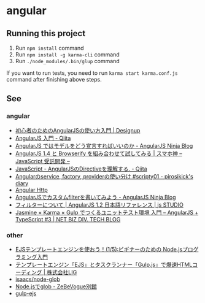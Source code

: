 # angular

## Running this project

1. Run `npm install` command
1. Run `npm install -g karma-cli` command
1. Run `./node_modules/.bin/glup` command

If you want to run tests, you need to run `karma start karma.conf.js` command after finishing above steps.

## See

### angular

* [初心者のためのAngularJSの使い方入門 | Designup](http://designup.jp/angularjs-getstarted-337/)
* [AngularJS 入門 - Qiita](http://qiita.com/lga0503/items/d8efddcad2574e1938f1#2-4)
* [AngularJS ではモデルをどう宣言すればいいのか - AngularJS Ninja Blog](http://angularjsninja.com/blog/2013/08/28/how-to-declare-models/)
* [AngularJS 1.4 と Browserify を組み合わせて試してみる | スマホ神 – JavaScript 受託開発 –](http://smart.ataglance.jp/2015-03-26-try-angularjs-1-4-with-browserify/)
* [JavaScript - AngularJSのDirectiveを理解する. - Qiita](http://qiita.com/Quramy/items/dd4e7d2693c32d92048c)
* [Angularのservice, factory, providerの使い分け #scripty01 - pirosikick's diary](http://pirosikick.hateblo.jp/entry/2014/09/17/064939)
* [Angular Http](http://www.w3schools.com/angular/angular_http.asp)
* [AngularJSでカスタムfilterを書いてみよう - AngularJS Ninja Blog](http://angularjsninja.com/blog/2013/11/09/angularjs-filter/)
* [フィルターについて | AngularJS 1.2 日本語リファレンス | js STUDIO](http://js.studio-kingdom.com/angularjs/guide/filter)
* [Jasmine × Karma × Gulp でつくるユニットテスト環境 入門 – AngularJS + TypeScript #3 | NET BIZ DIV. TECH BLOG](http://tech.recruit-mp.co.jp/front-end/post-5299/)

### other

* [EJSテンプレートエンジンを使おう！(1/5):ビギナーのための Node.jsプログラミング入門](http://libro.tuyano.com/index3?id=1135003)
* [テンプレートエンジン「EJS」とタスクランナー「Gulp.js」で爆速HTMLコーディング | 株式会社LIG](http://liginc.co.jp/web/html-css/html/144170)
* [isaacs/node-glob](https://github.com/isaacs/node-glob)
* [Node.jsでglob - ZeBeVogue別館](http://d.hatena.ne.jp/zebevogue/20120807/1344291175)
* [gulp-ejs](https://www.npmjs.com/package/gulp-ejs)
